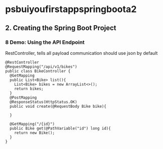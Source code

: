 # psbuiyoufirstappspringboota2
## 2. Creating the Spring Boot Project
### 8  Demo: Using the API Endpoint
RestController, tells all payload communication should use json by default
```
@RestController
@RequestMapping("/api/v1/bikes")
public class BikeController {
  @GetMapping
  public List<Bike> list(){
    List<Bike> bikes = new ArrayList<>();
    return bikes;
  }
  @PostMapping
  @ResponseStatus(HttpStatus.OK)
  public void create(@RequestBody Bike bike){
  
  }
  
  @GetMapping("/{id}")
  public Bike get(@PathVariable("id") long id){
    return new Bike();
  }
}
```
